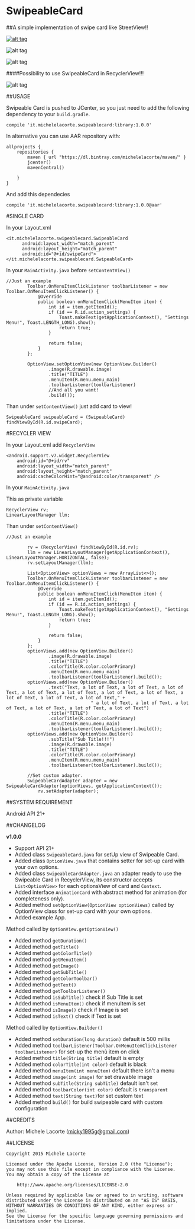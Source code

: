 # SwipeableCard
##A simple implementation of swipe card like StreetView!!

[![alt tag](http://www.android-gems.com/badge/michelelacorte/SwipeableCard.svg)](http://www.android-gems.com/lib/michelelacorte/SwipeableCard?lib_id=753)

![alt tag](http://i.giphy.com/26tP83JrpN9mpN5wA.gif)

![alt tag](http://i.giphy.com/d2Za0uOe8fPYa38Q.gif)

####Possibility to use SwipeableCard in RecyclerView!!!

![alt tag](http://i.giphy.com/3o8doQxv28CVTGdM6Q.gif)


##USAGE

Swipeable Card is pushed to JCenter, so you just need to add the following dependency to your `build.gradle`.
```
compile 'it.michelelacorte.swipeablecard:library:1.0.0'
```

In alternative you can use AAR repository with:

```
allprojects {
    repositories {
        maven { url "https://dl.bintray.com/michelelacorte/maven/" }
        jcenter()
        mavenCentral()

    }
}
```

And add this dependecies

```
compile 'it.michelelacorte.swipeablecard:library:1.0.0@aar'
```

#SINGLE CARD

In your Layout.xml

```
<it.michelelacorte.swipeablecard.SwipeableCard
      android:layout_width="match_parent"
      android:layout_height="match_parent"
      android:id="@+id/swipeCard">
</it.michelelacorte.swipeablecard.SwipeableCard>
```

In your `MainActivity.java` before `setContentView()`

```
//Just an example
        Toolbar.OnMenuItemClickListener toolbarListener = new Toolbar.OnMenuItemClickListener() {
            @Override
            public boolean onMenuItemClick(MenuItem item) {
                int id = item.getItemId();
                if (id == R.id.action_settings) {
                    Toast.makeText(getApplicationContext(), "Settings Menu!", Toast.LENGTH_LONG).show();
                    return true;
                }

                return false;
            }
        };

        OptionView.setOptionView(new OptionView.Builder()
                .image(R.drawable.image)
                .title("TITLE")
                .menuItem(R.menu.menu_main)
                .toolbarListener(toolbarListener)
                //And all you want!
                .build());
```
Than under `setContentView()` just add card to view!

```
SwipeableCard swipeableCard = (SwipeableCard) findViewById(R.id.swipeCard);
```

#RECYCLER VIEW

In your Layout.xml add `RecyclerView`

```
<android.support.v7.widget.RecyclerView
    android:id="@+id/rv"
    android:layout_width="match_parent"
    android:layout_height="match_parent"
    android:cacheColorHint="@android:color/transparent" />
```

In your `MainActivity.java`

This as private variable

```
RecyclerView rv;
LinearLayoutManager llm;
```

Than under `setContentView()`

```
//Just an example

        rv = (RecyclerView) findViewById(R.id.rv);
        llm = new LinearLayoutManager(getApplicationContext(), LinearLayoutManager.HORIZONTAL, false);
        rv.setLayoutManager(llm);

        List<OptionView> optionViews = new ArrayList<>();
        Toolbar.OnMenuItemClickListener toolbarListener = new Toolbar.OnMenuItemClickListener() {
            @Override
            public boolean onMenuItemClick(MenuItem item) {
                int id = item.getItemId();
                if (id == R.id.action_settings) {
                    Toast.makeText(getApplicationContext(), "Settings Menu!", Toast.LENGTH_LONG).show();
                    return true;
                }

                return false;
            }
        };
        optionViews.add(new OptionView.Builder()
                .image(R.drawable.image)
                .title("TITLE")
                .colorTitle(R.color.colorPrimary)
                .menuItem(R.menu.menu_main)
                .toolbarListener(toolbarListener).build());
        optionViews.add(new OptionView.Builder()
                .text("Text, a lot of Text, a lot of Text, a lot of Text, a lot of Text, a lot of Text, a lot of Text, a lot of Text, a lot of Text, a lot of Text, a lot of Text," +
                                " a lot of Text, a lot of Text, a lot of Text, a lot of Text, a lot of Text, a lot of Text")
                .title("TITLE")
                .colorTitle(R.color.colorPrimary)
                .menuItem(R.menu.menu_main)
                .toolbarListener(toolbarListener).build());
        optionViews.add(new OptionView.Builder()
                .subTitle("Sub Title!!!")
                .image(R.drawable.image)
                .title("TITLE")
                .colorTitle(R.color.colorPrimary)
                .menuItem(R.menu.menu_main)
                .toolbarListener(toolbarListener).build());

        //Set custom adapter.
        SwipeableCardAdapter adapter = new SwipeableCardAdapter(optionViews, getApplicationContext());
            rv.setAdapter(adapter);
```

##SYSTEM REQUIREMENT

Android API 21+

##CHANGELOG

**v1.0.0**
- Support API 21+
- Added class `SwipeableCard.java` for setUp view of Swipeable Card.
- Added class `OptionView.java` that contains setter for set-up card with your own options.
- Added class `SwipeableCardAdapter.java` an adapter ready to use the Swipeable Card in RecyclerView, its constructor accepts `List<OptionView>` for each optionsView of card and `Context`.
- Added interface `AnimationCard` with abstract method for animation (for completeness only).
- Added method `setOptionView(OptionView optionViews)` called by OptionView class for set-up card with your own options.
- Added example App.

Method called by `OptionView.getOptionView()`
- Added method `getDuration()`
- Added method `getTitle()`
- Added method `getColorTitle()`
- Added method `getMenuItem()`
- Added method `getImage()`
- Added method `getSubTitle()`
- Added method `getColorToolbar()`
- Added method `getText()`
- Added method `getToolbarListener()`
- Added method `isSubTitle()` check if Sub Title is set
- Added method `isMenuItem()` check if menuItem is set
- Added method `isImage()` check if Image is set
- Added method `isText()` check if Text is set

Method called by `OptionView.Builder()`

- Added method `setDuration(long duration)` default is 500 millis
- Added method `toolbarListener(Toolbar.OnMenuItemClickListener toolbarListener)` for set-up the menù item on click
- Added method `title(String title)` default is empty
- Added method `colorTitle(int color)` default is black
- Added method `menuItem(int menuItem)` default there isn't a menu
- Added method `image(int image)` for set drawable image
- Added method `subTitle(String subTitle)` default isn't set
- Added method `toolbarColor(int color)` default is `transparent`
- Added method `text(String text)`for set custom text
- Added method `build()` for build swipeable card with custom configuration

##CREDITS

Author: Michele Lacorte (micky1995g@gmail.com)

##LICENSE

```
Copyright 2015 Michele Lacorte

Licensed under the Apache License, Version 2.0 (the "License");
you may not use this file except in compliance with the License.
You may obtain a copy of the License at

    http://www.apache.org/licenses/LICENSE-2.0

Unless required by applicable law or agreed to in writing, software
distributed under the License is distributed on an "AS IS" BASIS,
WITHOUT WARRANTIES OR CONDITIONS OF ANY KIND, either express or implied.
See the License for the specific language governing permissions and
limitations under the License.
```
